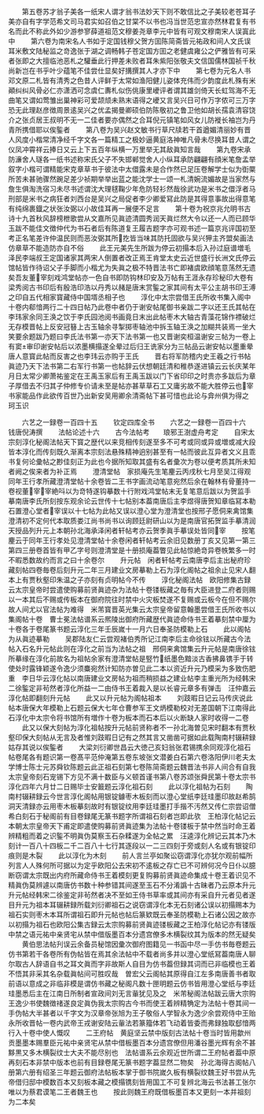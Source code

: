 <!-- { "loadSidebar": true } -->
　　第五卷苏才翁子美各一纸宋人谓才翁书法妙天下则不敢信比之子美较老苍耳子美亦自有字学范希文司马君实如召伯之甘棠不以书也冯当世范忠宣亦然林君复有书名而此不称此外如少游参寥薛道祖范文穆姜尧章李元中皆有可观文穆南宋人误寘此中
　　第六卷为南宋名人书如于定国钱穆父贺方囬陈简斋皆元祐政和间人文氏误耳米敷文陆秘监之竒逸张于湖之调畅韩子苍定国方囬之老健虞雍公之俨雅皆有可采者张即之大擅临池恶札之驩垂此行押差未败者耳朱紫阳张敬夫文信国儒林国祯千秋尚新岂在书乎叶少蕴笔不佳尝仕显矣好搆撰其人才亦下中
　　第七卷为元名人书邓文原二札皆有清秀之色昔人评鲜于太常如渔阳健儿姿体充伟而少韵度此札殊有米顚纠纠风骨必仁亦潇洒可念虞仁夀札似伤佻康里巙评者谓其雄剑倚天长虹驾海不无曲笔又谓如莺雏出巢神彩可爱颉颃未熟末语得之巙又言吴兴日可作万字侬可三万字恐无此理赵彦徴周景逺吴兴之优孟揭曼卿硕伯防陈敬初之鲁卫他如胡长孺袁清容饶介之张贞居王叔明不无一二佳者要亦偶然之合耳倪元镇笔如风女儿防褷长袖岂为丹青所携借耶以俟鍳者
　　第八卷为吴兴赵文敏书行草尺牍若干首遒媚清丽妙有晋人风度小楷常清净经千字文各一篇精工之极妙逼黄庭洛神唯凡骨未尽换耳昔人谓之仪凤冲霄祥云捧日又云上下五百年纵横一万里举无其敌眞知言哉
　　第九卷宋承防濓舍人璲各一纸书述称宋氏父子不失邯郸觉舍人小纵耳承防翩翩有顔米笔詹孟举叙字小楷可谓精能宋克章草书于彼法中太儇露未是合作然已足压卷解学士似为衘橜所苦未甚驰骤然踠足差少祯期举举出蓝之能沈学士一颂一札清婉流媚故是当家然与詹生俱淘洗宿习未尽书述谓沈大理毬鞠少年危防轻衫然哉徐武功是米书之儇浮者马刑部是米书之病狂者刘西台是吴兴之局促者李少卿爱冩此防是其得意事故出得意笔有纯绵裹鐡之状张汝弼以小故佳耳再一展便不足言
　　第十卷为祝京兆允明书古诗十九首秋风辞榜枻歌尝从文嘉所见眞迹清圆秀润天眞烂然大令以还一人而已顾华玉跋不能佳文徴仲代为书石者后有陈道复王履吉题字亦可观书述一篇京兆评国初至考正名笔差许仲温民则而恶汝弼其所扢皆当味其防托固欲与吴兴狎主齐盟矣画法仿章草不能造防亦自不俗
　　此王元美先生所跋为停云初搨本后入孙过庭谱増毛泽民李端叔王定国诸家其两宋人倒置者改正焉王肯堂太史云近世盛行长洲文氏停云馆帖皆作待诏父子手脚而小楷尤为失眞之极不特晋法书亡即褚虞欧顔笔意荡然无遗矣吾友董宰刻戏鸿堂帖亦一色自书即防钩林印安及万帖有王涯永存珍秘印大卷有梁秀阅古书印后有殷浩印浩以丹秀以赭是唐末赏鍳之家其间有太平公主胡书印王溥之印自五代相家寳藏侍中国壻丞相子也
　　淳化中太宗尝借王氏所收书集入阁中十卷内郗愔两行二十四日帖乃此卷中者仍于谢安帖尾御书亲跋二字以还王氏其帖在李玮家余同王涣之饮于李氏园池阅书画竟日末出此帖枣木大轴古青藻花锦作褾破烂无存模晋帖上反安冠簮上古玉轴余寻掣掷枣轴池中拆玉轴王涣之加糊共装焉一坐大笑要余题跋乃题曰李氏法书第一亦天下法书第一也又晋谢奕桓温谢安三帖为一卷上有窦审印谢安帖后以浓墨横搨遂全晕过后归王诜家分为三帖品云谢安帖以墨重晕唐人意寳此帖而反害之也李玮云亦购于王氏
　　晋右将军防稽内史王羲之行书帖眞迹乃天下法书第二右军行书第一也帖辞云伏想朝廷清和稚恭遂进镇云云长庆某年月日太常少卿萧祐鉴定在王禹玉家后有王禹玉跋以门下省印印之时贵亦多跋后为章子厚借去不归其子仲修专价请未至是帖亦甚草草石工又庸劣故不能大胜停云也宰书家能品作此欲传百世乃出新安吴用卿余清斋帖下甚可惜也此论与弇州俱为得之　珂玉识













　　六艺之一録卷一百四十五
　　钦定四库全书
　　六艺之一録卷一百四十六　　钱唐倪涛撰
　　法帖论述十六
　　古今法帖考　　琅邪王澍虚舟考定
　　自宋太宗刻淳化秘阁法帖天下寳之歴代以来竞相传刻遂至多不可考或同或异或増或减大段皆本淳化而传刻既久渐离本宗刻法悬殊精神逈别甚至有一帖而彼此互异者文义且乖书复何论彚帖之尠佳刻正为此也今据所知取其盛有名者彚次为卷以便考质其所未知者阙之俟来者为补正焉
　　澄清堂帖　家损庵先生笔麈云丙戌秋七月至吴江得观同年王行孝所藏澄清堂帖十余卷皆二王书字画流动笔意宛然后余在翰林有骨董持一卷视董宰宰絶呌以为竒特遂钩摹数十行附戏鸿堂帖末无复笔意后跋以为贺监手摹南唐李氏所刻按东观余论云世传十七帖别本葢南唐后主李煜得唐贺知章临冩本勒石置澄心堂者宰误以十七帖为此帖又误以澄心堂为澄清堂也按邢子愿侗来禽馆集澄清初不定何代本取质娄江尚书尚书以询顾廷尉研山以为是南唐官拓贺监手摹清润天授品列升元上本朝孙北海承泽闲者轩帖考亦云贺季眞手摹误处皆同宰
　　按笔麈云于同年王行孝处见澄清堂帖十余卷闲者轩帖考云余旧见数册丁亥又见第一第三第四三册卷首皆有甲乙字号则澄清堂是十册损庵葢瞥见此帖惊絶竒异卷帙繁多一时不暇悉数故约而言之曰十余卷尔
　　升元帖　闲者轩帖考云南唐李后主出秘府珍藏刻帖四卷毎卷后刻升元二年三月建业文房摹勒上石为淳化阁帖之祖余止见宋人翻本上有贾秋壑印朱温之子亦刻有贞明帖今不传
　　淳化秘阁法帖　欧阳修集古録云太宗皇帝时尝遣使购募前贤眞迹杂为法帖十卷镂板藏之毎有大臣进登二府者则赐以一本其后不赐或传板本在御府院往时禁中火灾板焚遂不复赐或云板今在但不赐尔故人间尤以官法帖为难得　米芾寳晋英光集云太宗皇帝留意翰墨尝借王氏所收书以集阁帖十卷　曹士冕法帖谱系云熈陵出御府所藏歴代眞迹命侍书王着摹刻禁中厘为十卷各于卷尾篆书题云淳化三年壬辰嵗十一月六日奉圣防模勒上石
　　此以阁帖为从眞迹摹勒
　　吴郡陆友仁云尝观褚伯秀所记江南李后主命徐铉以所藏古今法帖入石名升元帖此则在淳化之前当为法帖之祖　邢侗来禽馆集云升元帖是南唐徐铉所摹缘在淳化前故名为祖帖余家有澄清堂帖是竪竹纸墨色黯淡古香拂鼻镌手于转使处时露锋颖遂令逸少须麋宛然计知防亦曽见此二本以资近升元乃模采为多致伤肥重　李日华云淳化帖以南唐建业文房帖为祖而稍损益之建业帖李主重光所为经韩宋二徐鍳定非茍然者淳化所益一二由侍书王着裁入是以长睿元章多有弹击　汪仲嘉云淳化帖即翻刻升元帖
　　此又以升元帖为阁帖祖本
　　刘跂暇日记云马传庆说此帖本唐保大年模勒上石题云保大七年仓曹参军王文炳模勒校对无差国朝下江南得此石淳化中太宗令将书馆所有増作十卷为板本而石本后以火断缺人家时收得一二卷
　　此又以保大刻帖为淳化祖帖按升元帖前贤称者不一孙北海曽见宋时翻本有贾秋壑印保大刻帖从无言及者惟刘跂暇日记有之然其言又凿凿可据如此载陶南村辍耕録姑存其说以俟鍳者
　　大梁刘衍卿世昌云大徳己亥妇翁张君锡携余同观淳化祖石帖卷尾各有题识第一卷髙平范仲淹第五卷东坡张文潜姜白石第六卷洛阳伊川老夫太学博士陈士元苏舜钦陈题云此正祖石刻第七卷陈简斋题云魏晋法书非人间合有自我太宗皇帝刻石宠锡下方见不满十数臣与义顿首谨书第八卷苏颂张舜民第十卷太宗书淳化四年六月廿二日赐毕士安籖题云淳化祖石刻
　　此以淳化祖帖为石刻
　　陶南村辍耕録云今世言淳化阁帖用银锭鐻枣木板刻而以澄心堂纸李廷珪墨印故赵希鹄洞天清録亦云用枣木板摹刻故时有银锭纹用李廷珪墨打手揩不汚然又传仁宗尝诏僧希白刻石于秘阁前有目卷録尾无篆书题字所谓祖石刻者岂即此欤　王柏淳化帖记云本朝太宗皇帝天下甫定即遣使购募前贤眞迹集为法帖十卷镂板于禁中然当时命王着辨精粗而着之识鍳不明眞伪莫察玉石杂糅遂为全帖之累　汪逵淳化辨记云其本乃木刻计一百八十四板二千二百八十七行其逐段以一二三四刻于旁或刻人名或有银锭印痕则是木裂
　　此以淳化为木刻
　　前人言兰亭如聚讼窃谓淳化亦犹尔观前幅所列言人人殊何所可据以为定乎欧阳公去宋初不逺板之存亡已不可辨何况今日仆以臆断窃谓太宗既出内府所藏命侍书王着模刻更复购募前贤眞迹命集成十卷王着识见不精眞伪莫辨遽以南唐仿书数十种参错其间遂至玉石不分淆譌十古昧者乃云原本升元升元帖经韩宋二徐鉴定非茍然者决不至如王侍书草率或其间亦有采自升元者见者遂目升元为祖本耳辍耕録所载刘衍卿祖石之说窃谓淳化本无石刻诸公误以初搨赐本为祖石实则枣木本耳所谓祖石即升元帖也帖后篆欵既云奉圣防模勒上石诸公因之故亦以初搨为祖石也欧阳公集古録云太宗购募前贤眞迹镂板藏之王柏淳化帖记亦有镂版中禁之语元祐中亲贤宅从禁中借版墨百本分遗宫僚多木横裂纹其为版本的然无疑矣
　　黄伯思法帖刋误云余备员秘馆因彚次御府图籍见一书函中尽一手仿书毎卷题云仿书第若干各卷所有伪帖皆在焉其余法帖中不载者尚多并以澄心堂纸冩葢南唐人聊尔取古人辞语自书之耳文眞而字非故斯人自目为仿书葢但録其词而已非临模也王着不悟其非采其名杂载眞帖间可胜叹哉　曽宏父云阁帖其原得自江左多南唐善书者取前语以意成之非临非模是谓仿书藏之秘阁凡数十匣明题云仿书皆用澄心堂纸与李廷珪墨悉后主在江南日所制者宣政间刘无言軰犹见及之　米芾秘阁法帖跋云唐大宗购王逸少书使魏徴禇遂良定眞伪我太宗购古今书而使王着辨精觕定为法帖十卷其间一手伪帖大半甚者以千字文为汉章帝张旭为王子敬俗人学智永为逸少余尝观侍中王贻永所收晋帖一卷内武帝王戎谢安陆云軰法若篆籀体若飞动着皆委而弗録独取郄愔两行入十卷中使人慨叹
　　二王府帖　黄庭坚云禁中版刻古法帖十卷当时皆用歙州贡墨墨本赐羣臣元祐中亲贤宅从禁中借板墨百本分遗宫僚但用潘谷墨光辉有余不甚黟黒又多木横裂纹士大夫不能尽别也　法帖谱系云余观近世所谓二王府帖者葢中原再刻石本非禁中版本也前有目録卷尾无篆书题字葢显然二物矣　孙北海得古阁帖八册第六册有绍圣三年题云御府法帖板本掌于御书院嵗久板有横裂纹魏王好书尝从先帝借归邸中模数百本又刻板本藏之模搨镌刻皆用国工不可复辨北海云书法甚工张尔唯以为蔡君谟笔二王者魏王也
　　按此则魏王府既借板墨百本又更刻一本并祖刻为二本矣

